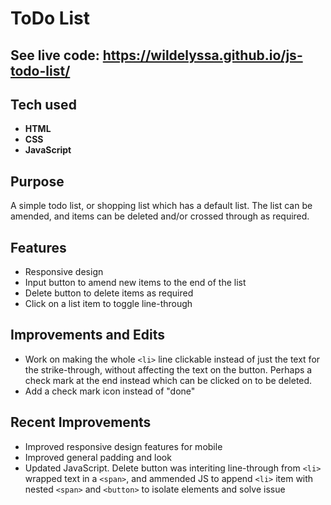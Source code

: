 # ToDo List

## See live code: https://wildelyssa.github.io/js-todo-list/

## Tech used
* **HTML**
* **CSS**
* **JavaScript**

## Purpose
A simple todo list, or shopping list which has a default list. The list can be amended, and items can be deleted and/or crossed through as required. 

## Features
* Responsive design
* Input button to amend new items to the end of the list
* Delete button to delete items as required
* Click on a list item to toggle line-through

## Improvements and Edits
* Work on making the whole `<li>` line clickable instead of just the text for the strike-through, without affecting the text on the button. Perhaps a check mark at the end instead which can be clicked on to be deleted. 
* Add a check mark icon instead of "done"

## Recent Improvements
* Improved responsive design features for mobile
* Improved general padding and look
* Updated JavaScript. Delete button was interiting line-through from `<li>` wrapped text in a `<span>`, and ammended JS to append `<li>` item with nested `<span>` and `<button>` to isolate elements and solve issue




